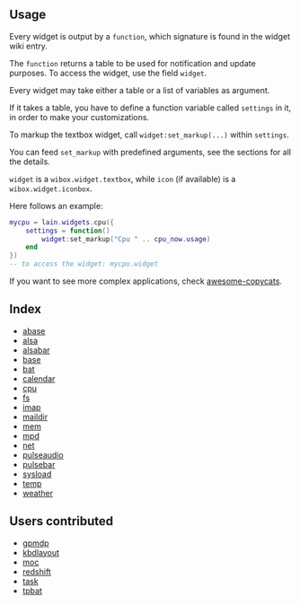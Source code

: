 Usage
-----

Every widget is output by a `function`, which signature is found in the widget wiki entry.

The `function` returns a table to be used for notification and update purposes. To access the widget, use the field `widget`.

Every widget may take either a table or a list of variables as argument.

If it takes a table, you have to define a function variable called `settings` in it, in order to make your customizations.

To markup the textbox widget, call `widget:set_markup(...)` within `settings`.

You can feed `set_markup` with predefined arguments, see the sections for all the details.

`widget` is a `wibox.widget.textbox`, while `icon` (if available) is a `wibox.widget.iconbox`.

Here follows an example:

```lua
mycpu = lain.widgets.cpu({
    settings = function()
        widget:set_markup("Cpu " .. cpu_now.usage)
    end
})
-- to access the widget: mycpu.widget
```

If you want to see more complex applications, check [awesome-copycats](https://github.com/copycat-killer/awesome-copycats).

Index
-----

- [abase](https://github.com/copycat-killer/lain/wiki/abase)
- [alsa](https://github.com/copycat-killer/lain/wiki/alsa)
- [alsabar](https://github.com/copycat-killer/lain/wiki/alsabar)
- [base](https://github.com/copycat-killer/lain/wiki/base)
- [bat](https://github.com/copycat-killer/lain/wiki/bat)
- [calendar](https://github.com/copycat-killer/lain/wiki/calendar)
- [cpu](https://github.com/copycat-killer/lain/wiki/cpu)
- [fs](https://github.com/copycat-killer/lain/wiki/fs)
- [imap](https://github.com/copycat-killer/lain/wiki/imap)
- [maildir](https://github.com/copycat-killer/lain/wiki/maildir)
- [mem](https://github.com/copycat-killer/lain/wiki/mem)
- [mpd](https://github.com/copycat-killer/lain/wiki/mpd)
- [net](https://github.com/copycat-killer/lain/wiki/net)
- [pulseaudio](https://github.com/copycat-killer/lain/wiki/pulseaudio)
- [pulsebar](https://github.com/copycat-killer/lain/wiki/pulsebar)
- [sysload](https://github.com/copycat-killer/lain/wiki/sysload)
- [temp](https://github.com/copycat-killer/lain/wiki/temp)
- [weather](https://github.com/copycat-killer/lain/wiki/weather)

Users contributed
-----------------

- [gpmdp](https://github.com/copycat-killer/lain/wiki/gpmdp)
- [kbdlayout](https://github.com/copycat-killer/lain/wiki/kbdlayout)
- [moc](https://github.com/copycat-killer/lain/wiki/moc)
- [redshift](https://github.com/copycat-killer/lain/wiki/redshift)
- [task](https://github.com/copycat-killer/lain/wiki/task)
- [tpbat](https://github.com/copycat-killer/lain/wiki/tpbat)